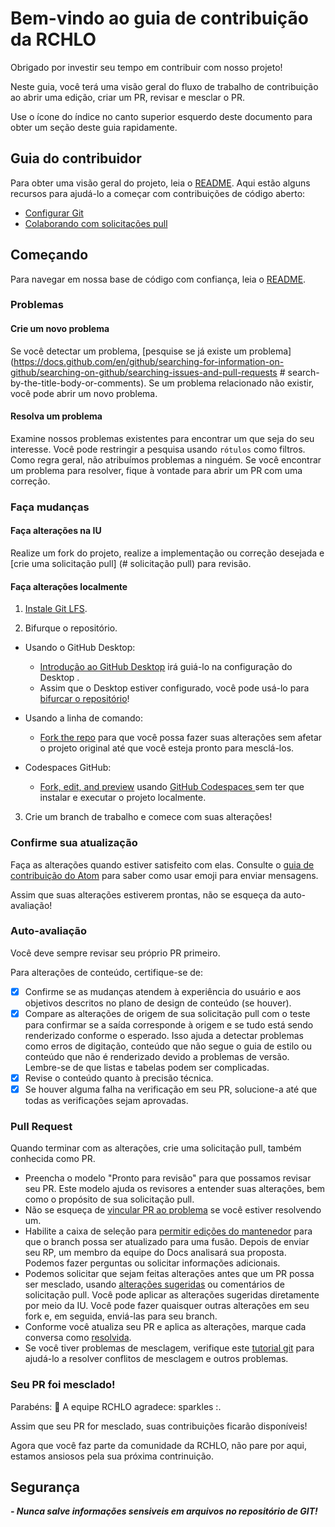 # Bem-vindo ao guia de contribuição da RCHLO

Obrigado por investir seu tempo em contribuir com nosso projeto! 

Neste guia, você terá uma visão geral do fluxo de trabalho de contribuição ao abrir uma edição, criar um PR, revisar e mesclar o PR.

Use o ícone do índice no canto superior esquerdo deste documento para obter um seção deste guia rapidamente.

## Guia do contribuidor

Para obter uma visão geral do projeto, leia o [README](README.md). Aqui estão alguns recursos para ajudá-lo a começar com contribuições de código aberto:

- [Configurar Git](https://docs.github.com/en/get-started/quickstart/set-up-git)
- [Colaborando com solicitações pull](https://docs.github.com/en/github/collaborating-with-pull-requests)

## Começando

Para navegar em nossa base de código com confiança, leia o [README](README.md).

### Problemas

#### Crie um novo problema

Se você detectar um problema, [pesquise se já existe um problema](https://docs.github.com/en/github/searching-for-information-on-github/searching-on-github/searching-issues-and-pull-requests # search-by-the-title-body-or-comments). 
Se um problema relacionado não existir, você pode abrir um novo problema.

#### Resolva um problema

Examine nossos problemas existentes para encontrar um que seja do seu interesse. 
Você pode restringir a pesquisa usando `rótulos` como filtros. 
Como regra geral, não atribuímos problemas a ninguém. Se você encontrar um problema para resolver, fique à vontade para abrir um PR com uma correção.

### Faça mudanças


#### Faça alterações na IU

Realize um fork do projeto, realize a implementação ou correção desejada e [crie uma solicitação pull] (# solicitação pull) para revisão.

#### Faça alterações localmente

1. [Instale Git LFS](https://docs.github.com/en/github/managing-large-files/versioning-large-files/installing-git-large-file-storage).

2. Bifurque o repositório.
- Usando o GitHub Desktop:
  - [Introdução ao GitHub Desktop](https://docs.github.com/en/desktop/installing-and-configuring-github-desktop/getting-started-with-github-desktop) irá guiá-lo na configuração do Desktop .
  - Assim que o Desktop estiver configurado, você pode usá-lo para [bifurcar o repositório](https://docs.github.com/en/desktop/contributing-and-collaborating-using-github-desktop/cloning-and-forking-repositories-from-github-desktop)!

- Usando a linha de comando:
  - [Fork the repo](https://docs.github.com/en/github/getting-started-with-github/fork-a-repo#fork-an-example-repository) para que você possa fazer suas alterações sem afetar o projeto original até que você esteja pronto para mesclá-los.

- Codespaces GitHub:
  - [Fork, edit, and preview](https://docs.github.com/en/free-pro-team@latest/github/developing-online-with-codespaces/creating-a-codespace) usando [GitHub Codespaces ](https://github.com/features/codespaces) sem ter que instalar e executar o projeto localmente.

3. Crie um branch de trabalho e comece com suas alterações!

### Confirme sua atualização

Faça as alterações quando estiver satisfeito com elas. Consulte o [guia de contribuição do Atom](https://github.com/atom/atom/blob/master/CONTRIBUTING.md#git-commit-messages) para saber como usar emoji para enviar mensagens.

Assim que suas alterações estiverem prontas, não se esqueça da auto-avaliação!

### Auto-avaliação

Você deve sempre revisar seu próprio PR primeiro.

Para alterações de conteúdo, certifique-se de:

- [x] Confirme se as mudanças atendem à experiência do usuário e aos objetivos descritos no plano de design de conteúdo (se houver).
- [x] Compare as alterações de origem de sua solicitação pull com o teste para confirmar se a saída corresponde à origem e se tudo está sendo renderizado conforme o esperado. Isso ajuda a detectar problemas como erros de digitação, conteúdo que não segue o guia de estilo ou conteúdo que não é renderizado devido a problemas de versão. Lembre-se de que listas e tabelas podem ser complicadas.
- [x] Revise o conteúdo quanto à precisão técnica.
- [x] Se houver alguma falha na verificação em seu PR, solucione-a até que todas as verificações sejam aprovadas.

### Pull Request

Quando terminar com as alterações, crie uma solicitação pull, também conhecida como PR.
- Preencha o modelo "Pronto para revisão" para que possamos revisar seu PR. Este modelo ajuda os revisores a entender suas alterações, bem como o propósito de sua solicitação pull.
- Não se esqueça de [vincular PR ao problema](https://docs.github.com/en/issues/tracking-your-work-with-issues/linking-a-pull-request-to-an-issue ) se você estiver resolvendo um.
- Habilite a caixa de seleção para [permitir edições do mantenedor](https://docs.github.com/en/github/collaborating-with-issues-and-pull-requests/allowing-changes-to-a-pull-request-branch-created-from-a-fork) para que o branch possa ser atualizado para uma fusão.
Depois de enviar seu RP, um membro da equipe do Docs analisará sua proposta. Podemos fazer perguntas ou solicitar informações adicionais.
- Podemos solicitar que sejam feitas alterações antes que um PR possa ser mesclado, usando [alterações sugeridas](https://docs.github.com/en/github/collaborating-with-issues-and-pull-requests/incorporating-feedback-in-your-pull-request) ou comentários de solicitação pull. Você pode aplicar as alterações sugeridas diretamente por meio da IU. Você pode fazer quaisquer outras alterações em seu fork e, em seguida, enviá-las para seu branch.
- Conforme você atualiza seu PR e aplica as alterações, marque cada conversa como [resolvida](https://docs.github.com/en/github/collaborating-with-issues-and-pull-requests/commenting-on-a-pull-request#resolving-conversations).
- Se você tiver problemas de mesclagem, verifique este [tutorial git](https://lab.github.com/githubtraining/managing-merge-conflicts) para ajudá-lo a resolver conflitos de mesclagem e outros problemas.

### Seu PR foi mesclado!

Parabéns: :tada: A equipe RCHLO agradece: sparkles :. 

Assim que seu PR for mesclado, suas contribuições ficarão disponíveis!

Agora que você faz parte da comunidade da RCHLO, não pare por aqui, estamos ansiosos pela sua próxima contrinuição.

## Segurança

***- Nunca salve informações sensiveis em arquivos no repositório de GIT!***
